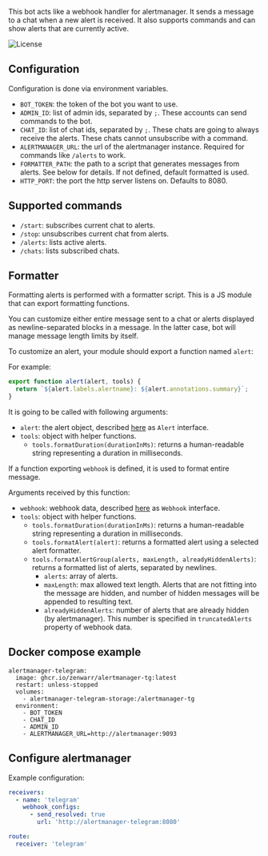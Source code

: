 This bot acts like a webhook handler for alertmanager.
It sends a message to a chat when a new alert is received.
It also supports commands and can show alerts that are currently active.

![License](https://img.shields.io/badge/license-MIT-green?style=for-the-badge)

## Configuration

Configuration is done via environment variables.

- `BOT_TOKEN`: the token of the bot you want to use.
- `ADMIN_ID`: list of admin ids, separated by `;`. These accounts can send commands to the bot.
- `CHAT_ID`: list of chat ids, separated by `;`. These chats are going to always receive the alerts. These chats cannot
  unsubscribe with a command.
- `ALERTMANAGER_URL`: the url of the alertmanager instance. Required for commands like `/alerts` to work.
- `FORMATTER_PATH`: the path to a script that generates messages from alerts. See below for details. If not defined,
  default formatted is used.
- `HTTP_PORT`: the port the http server listens on. Defaults to 8080.

## Supported commands

- `/start`: subscribes current chat to alerts.
- `/stop`: unsubscribes current chat from alerts.
- `/alerts`: lists active alerts.
- `/chats`: lists subscribed chats.

## Formatter

Formatting alerts is performed with a formatter script.
This is a JS module that can export formatting functions.

You can customize either entire message sent to a chat or alerts displayed as newline-separated blocks in a message.
In the latter case, bot will manage message length limits by itself.

To customize an alert, your module should export a function named `alert`:

For example:

```javascript
export function alert(alert, tools) {
  return `${alert.labels.alertname}: ${alert.annotations.summary}`;
}
```

It is going to be called with following arguments:
- `alert`: the alert object, described [here](./src/webhook-data.ts) as `Alert` interface.
- `tools`: object with helper functions.
  - `tools.formatDuration(durationInMs)`: returns a human-readable string representing a duration in milliseconds.

If a function exporting `webhook` is defined, it is used to format entire message.

Arguments received by this function:
- `webhook`: webhook data, described [here](./src/webhook-data.ts) as `Webhook` interface.
- `tools`: object with helper functions.
  - `tools.formatDuration(durationInMs)`: returns a human-readable string representing a duration in milliseconds.
  - `tools.formatAlert(alert)`: returns a formatted alert using a selected alert formatter.
  - `tools.formatAlertGroup(alerts, maxLength, alreadyHiddenAlerts)`: returns a formatted list of alerts, separated by newlines.
    - `alerts`: array of alerts.
    - `maxLength`: max allowed text length. Alerts that are not fitting into the message are hidden, and number of hidden messages will be appended to resulting text.
    - `alreadyHiddenAlerts`: number of alerts that are already hidden (by alertmanager). This number is specified in `truncatedAlerts` property of webhook data.

## Docker compose example

```
alertmanager-telegram:
  image: ghcr.io/zenwarr/alertmanager-tg:latest
  restart: unless-stopped
  volumes:
    - alertmanager-telegram-storage:/alertmanager-tg
  environment:
    - BOT_TOKEN
    - CHAT_ID
    - ADMIN_ID
    - ALERTMANAGER_URL=http://alertmanager:9093
```

## Configure alertmanager

Example configuration:

```yaml
receivers:
  - name: 'telegram'
    webhook_configs:
      - send_resolved: true
        url: 'http://alertmanager-telegram:8080'

route:
  receiver: 'telegram'
```
